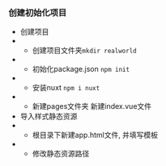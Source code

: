 <!--
 * @Author: zdb
 * @Date: 2020-12-25 10:49:10
 * @LastEditors: zdb
 * @LastEditTime: 2020-12-25 10:55:51
 * @Description: 构建步骤
-->
### 创建初始化项目
- 创建项目
- - 创建项目文件夹```mkdir realworld```
- - 初始化package.json  ```npm init```
- - 安装nuxt ```npm i nuxt```
- - 新建pages文件夹 新建index.vue文件
- 导入样式静态资源
- - 根目录下新建app.html文件, 并填写模板
- - 修改静态资源路径
### 

